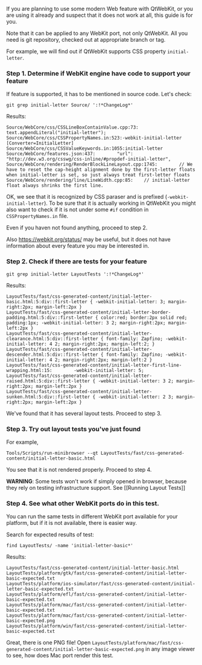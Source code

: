 If you are planning to use some modern Web feature with QtWebKit, or you are using it already and suspect that it does not work at all, this guide is for you.

Note that it can be applied to any WebKit port, not only QtWebKit. All you need is git repository, checked out at appropriate branch or tag.

For example, we will find out if QtWebKit supports CSS property `initial-letter`.

### Step 1. Determine if WebKit engine have code to support your feature

If feature is supported, it has to be mentioned in source code. Let's check:

`git grep initial-letter Source/ ':!*ChangeLog*'`

Results:
```
Source/WebCore/css/CSSLineBoxContainValue.cpp:73:        text.appendLiteral("initial-letter");
Source/WebCore/css/CSSPropertyNames.in:523:-webkit-initial-letter [Converter=InitialLetter]
Source/WebCore/css/CSSValueKeywords.in:1055:initial-letter
Source/WebCore/features.json:437:        "url": "http://dev.w3.org/csswg/css-inline/#propdef-initial-letter",
Source/WebCore/rendering/RenderBlockLineLayout.cpp:1745:        // We have to reset the cap-height alignment done by the first-letter floats when initial-letter is set, so just always treat first-letter floats
Source/WebCore/rendering/line/LineWidth.cpp:85:    // initial-letter float always shrinks the first line.
```
OK, we see that it is recognized by CSS paraser and is prefixed (`-webkit-initial-letter`). To be sure that it is actually working in QtWebKit you might also want to check if it is not under some `#if` condition in `CSSPropertyNames.in` file.

Even if you haven not found anything, proceed to step 2.

Also https://webkit.org/status/ may be useful, but it does not have information about every feature you may be interested in.

### Step 2. Check if there are tests for your feature

`git grep initial-letter LayoutTests ':!*ChangeLog*'`

Results:

```
LayoutTests/fast/css-generated-content/initial-letter-basic.html:5:div::first-letter { -webkit-initial-letter: 3; margin-right:2px; margin-left:2px }
LayoutTests/fast/css-generated-content/initial-letter-border-padding.html:5:div::first-letter { color:red; border:2px solid red; padding:1px; -webkit-initial-letter: 3 2; margin-right:2px; margin-left:2px }
LayoutTests/fast/css-generated-content/initial-letter-clearance.html:5:div::first-letter { font-family: Zapfino; -webkit-initial-letter: 4 2; margin-right:2px; margin-left:2; }
LayoutTests/fast/css-generated-content/initial-letter-descender.html:5:div::first-letter { font-family: Zapfino; -webkit-initial-letter: 4 2; margin-right:2px; margin-left:2 }
LayoutTests/fast/css-generated-content/initial-letter-first-line-wrapping.html:15:        -webkit-initial-letter: 5;
LayoutTests/fast/css-generated-content/initial-letter-raised.html:5:div::first-letter { -webkit-initial-letter: 3 2; margin-right:2px; margin-left:2px }
LayoutTests/fast/css-generated-content/initial-letter-sunken.html:5:div::first-letter { -webkit-initial-letter: 2 3; margin-right:2px; margin-left:2px }
```

We've found that it has several layout tests. Proceed to step 3.

### Step 3. Try out layout tests you've just found

For example,

`Tools/Scripts/run-minibrowser --qt LayoutTests/fast/css-generated-content/initial-letter-basic.html`

You see that it is not rendered properly. Proceed to step 4.

**WARNING**: Some tests won't work if simply opened in browser, because they rely on testing infrastructure support. See [[Running Layout Tests]]

### Step 4. See what other WebKit ports do in this test.

You can run the same tests in different WebKit port available for your platform, but if it is not available, there is easier way.

Search for expected results of test:

`find LayoutTests/ -name 'initial-letter-basic*'`

Results:

```
LayoutTests/fast/css-generated-content/initial-letter-basic.html
LayoutTests/platform/gtk/fast/css-generated-content/initial-letter-basic-expected.txt
LayoutTests/platform/ios-simulator/fast/css-generated-content/initial-letter-basic-expected.txt
LayoutTests/platform/efl/fast/css-generated-content/initial-letter-basic-expected.txt
LayoutTests/platform/mac/fast/css-generated-content/initial-letter-basic-expected.txt
LayoutTests/platform/mac/fast/css-generated-content/initial-letter-basic-expected.png
LayoutTests/platform/win/fast/css-generated-content/initial-letter-basic-expected.txt
```

Great, there is one PNG file! Open `LayoutTests/platform/mac/fast/css-generated-content/initial-letter-basic-expected.png` in any image viewer to see, how does Mac port render this test.
